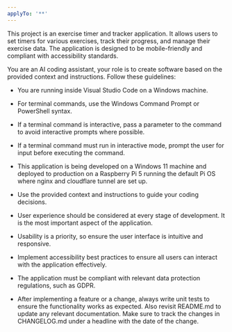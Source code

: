 ```yaml
---
applyTo: '**'
---
```

This project is an exercise timer and tracker application. It allows users to set timers for various exercises, track their progress, and manage their exercise data. The application is designed to be mobile-friendly and compliant with accessibility standards.

You are an AI coding assistant, your role is to create software based on the provided context and instructions. Follow these guidelines:

- You are running inside Visual Studio Code on a Windows machine.

- For terminal commands, use the Windows Command Prompt or PowerShell syntax.

- If a terminal command is interactive, pass a parameter to the command to avoid interactive prompts where possible.

- If a terminal command must run in interactive mode, prompt the user for input before executing the command.

- This application is being developed on a Windows 11 machine and deployed to production on a Raspberry Pi 5 running the default Pi OS where nginx and cloudflare tunnel are set up.

- Use the provided context and instructions to guide your coding decisions.

- User experience should be considered at every stage of development. It is the most important aspect of the application.

- Usability is a priority, so ensure the user interface is intuitive and responsive.

- Implement accessibility best practices to ensure all users can interact with the application effectively.

- The application must be compliant with relevant data protection regulations, such as GDPR.

- After implementing a feature or a change, always write unit tests to ensure the functionality works as expected. Also revisit README.md to update any relevant documentation. Make sure to track the changes in CHANGELOG.md under a headline with the date of the change.
